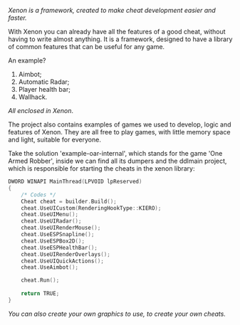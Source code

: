 *Xenon is a framework, created to make cheat development easier and faster.*

With Xenon you can already have all the features of a good cheat, without having to write almost anything. 
It is a framework, designed to have a library of common features that can be useful for any game.

An example? 
 1. Aimbot; 
 2. Automatic Radar; 
 3. Player health bar;
 4. Wallhack. 

 *All enclosed in Xenon*.

The project also contains examples of games we used to develop, logic and features of Xenon. 
They are all free to play games, with little memory space and light, suitable for everyone.

Take the solution 'example-oar-internal', which stands for the game 'One Armed Robber', inside we can find all its dumpers and the ddlmain project, which is responsible for starting the cheats in the xenon library:
``` cpp
DWORD WINAPI MainThread(LPVOID lpReserved)
{
	/* Codes */
	Cheat cheat = builder.Build();
	cheat.UseUICustom(RenderingHookType::KIERO);
	cheat.UseUIMenu();
	cheat.UseUIRadar();
	cheat.UseUIRenderMouse();
	cheat.UseESPSnapline();
	cheat.UseESPBox2D();
	cheat.UseESPHealthBar();
	cheat.UseUIRenderOverlays();
	cheat.UseUIQuickActions();
	cheat.UseAimbot();

	cheat.Run();
	
	return TRUE;
}
```
*You can also create your own graphics to use, to create your own cheats.*
